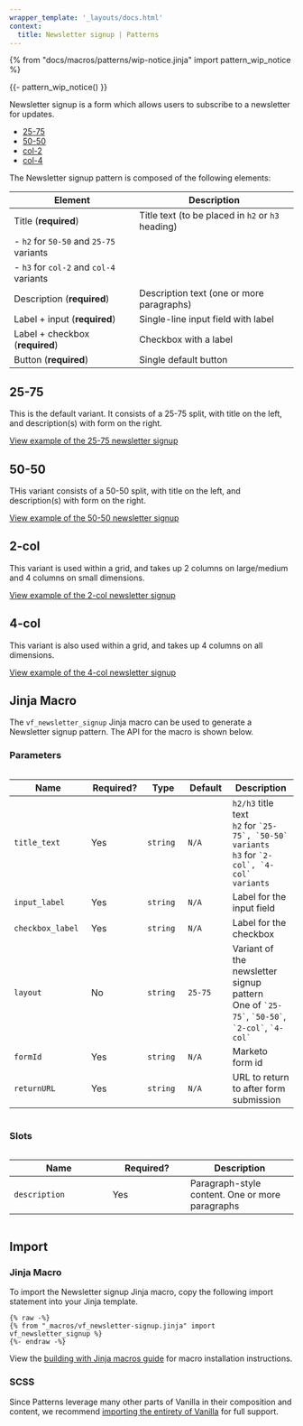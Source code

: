 ```yaml
---
wrapper_template: '_layouts/docs.html'
context:
  title: Newsletter signup | Patterns
---
```


{% from "docs/macros/patterns/wip-notice.jinja" import pattern_wip_notice %}

{{- pattern_wip_notice() }}

Newsletter signup is a form which allows users to subscribe to a newsletter for updates.

- [25-75](#25-75)
- [50-50](#50-50)
- [col-2](#col-2)
- [col-4](#col-4)

The Newsletter signup pattern is composed of the following elements:

| Element                                 | Description                                       |
| --------------------------------------- | ------------------------------------------------- |
| Title (**required**)                    | Title text (to be placed in `h2` or `h3` heading) |
| - `h2` for `50-50` and `25-75` variants |
| - `h3` for `col-2` and `col-4` variants |
| Description (**required**)              | Description text (one or more paragraphs)         |
| Label + input (**required**)            | Single-line input field with label                |
| Label + checkbox (**required**)         | Checkbox with a label                             |
| Button (**required**)                   | Single default button                             |

## 25-75

This is the default variant. It consists of a 25-75 split, with title on the left, and description(s) with form on the right.

<div class="embedded-example"><a href="/docs/examples/patterns/newsletter-signup/25-75" class="js-example" data-lang="jinja">
View example of the 25-75 newsletter signup
</a></div>

## 50-50

THis variant consists of a 50-50 split, with title on the left, and description(s) with form on the right.

<div class="embedded-example"><a href="/docs/examples/patterns/newsletter-signup/50-50" class="js-example" data-lang="jinja">
View example of the 50-50 newsletter signup
</a></div>

## 2-col

This variant is used within a grid, and takes up 2 columns on large/medium and 4 columns on small dimensions.

<div class="embedded-example"><a href="/docs/examples/patterns/newsletter-signup/2-col" class="js-example" data-lang="jinja">
View example of the 2-col newsletter signup
</a></div>

## 4-col

This variant is also used within a grid, and takes up 4 columns on all dimensions.

<div class="embedded-example"><a href="/docs/examples/patterns/newsletter-signup/4-col" class="js-example" data-lang="jinja">
View example of the 4-col newsletter signup
</a></div>

## Jinja Macro

The `vf_newsletter_signup` Jinja macro can be used to generate a Newsletter signup pattern. The API for the macro is shown below.

### Parameters

<div style="overflow: auto;">
  <table>
    <thead>
      <tr>
        <th style="width: 220px;">Name</th>
        <th style="width: 160px;">Required?</th>
        <th style="width: 160px;">Type</th>
        <th style="width: 160px;">Default</th>
        <th style="width: 250px;">Description</th>
      </tr>
    </thead>
    <tbody>
      <tr>
        <td>
          <code>title_text</code>
        </td>
        <td>
          Yes
        </td>
        <td>
          <code>string</code>
        </td>
        <td>
          <code>N/A</code>
        </td>
        <td>
          <code>h2/h3</code> title text<br/>
          <code>h2</code> for <code>`25-75`, `50-50` variants</code><br/>
          <code>h3</code> for <code>`2-col`, `4-col` variants</code><br/>
        </td>
      </tr>
      <tr>
        <td>
          <code>input_label</code>
        </td>
        <td>
          Yes
        </td>
        <td>
          <code>string</code>
        </td>
        <td>
          <code>N/A</code>
        </td>
        <td>
          Label for the input field
        </td>
      </tr>
      <tr>
        <td>
          <code>checkbox_label</code>
        </td>
        <td>
          Yes
        </td>
        <td>
          <code>string</code>
        </td>
        <td>
          <code>N/A</code>
        </td>
        <td>
          Label for the checkbox
        </td>
      </tr>
      <tr>
        <td>
          <code>layout</code>
        </td>
        <td>
          No
        </td>
        <td>
          <code>string</code>
        </td>
        <td>
          <code>25-75</code>
        </td>
        <td>
          Variant of the newsletter signup pattern<br/>
          One of <code>`25-75`</code>, <code>`50-50`</code>, <code>`2-col`</code>, <code>`4-col`</code>
        </td>
      </tr>
      <tr>
        <td>
          <code>formId</code>
        </td>
        <td>
          Yes
        </td>
        <td>
          <code>string</code>
        </td>
        <td>
          <code>N/A</code>
        </td>
        <td>
          Marketo form id
        </td>
      </tr>
      <tr>
        <td>
          <code>returnURL</code>
        </td>
        <td>
          Yes
        </td>
        <td>
          <code>string</code>
        </td>
        <td>
          <code>N/A</code>
        </td>
        <td>
          URL to return to after form submission
        </td>
      </tr>
    </tbody>
  </table>
</div>

### Slots

<div style="overflow: auto;">
  <table>
    <thead>
      <tr>
        <th style="width: 220px;">Name</th>
        <th style="width: 160px;">Required?</th>
        <th style="width: 250px;">Description</th>
      </tr>
    </thead>
    <tbody>
      <tr>
      <tr>
        <td>
          <code>description</code>
        </td>
        <td>
          Yes
        </td>
        <td>
          Paragraph-style content. One or more paragraphs
        </td>
      </tr>
    </tbody>
  </table>
</div>

## Import

### Jinja Macro

To import the Newsletter signup Jinja macro, copy the following import statement into your
Jinja template.

```jinja
{% raw -%}
{% from "_macros/vf_newsletter-signup.jinja" import vf_newsletter_signup %}
{%- endraw -%}
```

View the [building with Jinja macros guide](/docs/building-vanilla#jinja-macros)
for macro installation instructions.

### SCSS

Since Patterns leverage many other parts of Vanilla in their composition and content, we
recommend [importing the entirety of Vanilla](/docs#install) for full support.
